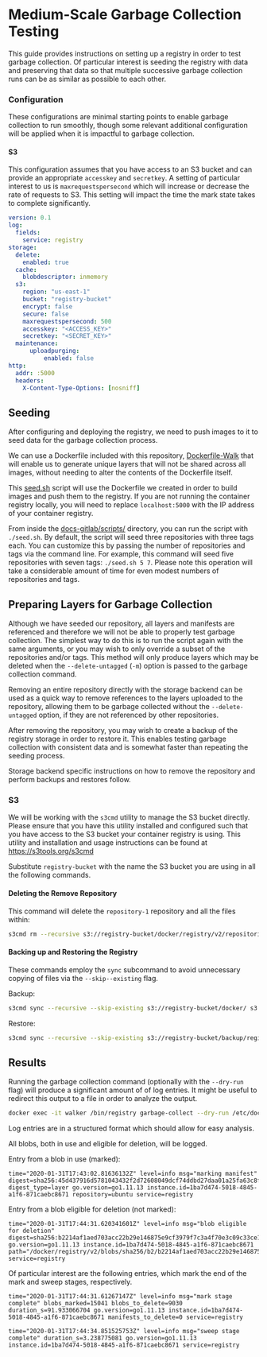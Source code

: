 # Medium-Scale Garbage Collection Testing

This guide provides instructions on setting up a registry in order to test
garbage collection. Of particular interest is seeding the registry with data and
preserving that data so that multiple successive garbage collection runs can be
as similar as possible to each other.

### Configuration

These configurations are minimal starting points to enable garbage
collection to run smoothly, though some relevant additional configuration
will be applied when it is impactful to garbage collection.

#### S3

This configuration assumes that you have access to an S3 bucket and can provide
an appropriate `accesskey` and `secretkey`. A setting of particular interest
to us is `maxrequestspersecond` which will increase or decrease the rate of
requests to S3. This setting will impact the time the mark state takes to
complete significantly.

```yaml
version: 0.1
log:
  fields:
    service: registry
storage:
  delete:
    enabled: true
  cache:
    blobdescriptor: inmemory
  s3:
    region: "us-east-1"
    bucket: "registry-bucket"
    encrypt: false
    secure: false
    maxrequestspersecond: 500
    accesskey: "<ACCESS_KEY>"
    secretkey: "<SECRET_KEY>"
  maintenance:
      uploadpurging:
          enabled: false
http:
  addr: :5000
  headers:
    X-Content-Type-Options: [nosniff]
```

## Seeding

After configuring and deploying the registry, we need to push images to it to
seed data for the garbage collection process.

We can use a Dockerfile included with this repository,
[Dockerfile-Walk](../script/dev/seed/Dockerfile-Walk) that will enable us to
generate unique layers that will not be shared across all images, without
needing to alter the contents of the Dockerfile itself.

This [seed.sh](../script/dev/seed/seed.sh) script will use the Dockerfile we created in
order to build images and push them to the registry. If you are not running the
container registry locally, you will need to replace `localhost:5000` with the
IP address of your container registry.

From inside the [docs-gitlab/scripts/](scripts/) directory, you can run the
script with `./seed.sh`. By default, the script will seed three repositories
with three tags each. You can customize this by passing the number of
repositories and tags via the command line. For example, this command will seed
five repositories with seven tags: `./seed.sh 5 7`.  Please note this operation
will take a considerable amount of time for even modest numbers of repositories
and tags.

## Preparing Layers for Garbage Collection

Although we have seeded our repository, all layers and manifests are referenced
and therefore we will not be able to properly test garbage collection. The
simplest way to do this is to run the script again with the same arguments, or
you may wish to only override a subset of the repositories and/or tags. This
method will only produce layers which may be deleted when the
`--delete-untagged` (`-m`) option is passed to the garbage collection command.

Removing an entire repository directly with the storage backend can be used as
a quick way to remove references to the layers uploaded to the repository,
allowing them to be garbage collected without the `--delete-untagged` option, if
they are not referenced by other repositories.

After removing the repository, you may wish to create a backup of the registry
storage in order to restore it. This enables testing garbage collection with
consistent data and is somewhat faster than repeating the seeding process.

Storage backend specific instructions on how to remove the repository and
perform backups and restores follow.

### S3

We will be working with the `s3cmd` utility to manage the S3 bucket directly.
Please ensure that you have this utility installed and configured such that you
have access to the S3 bucket your container registry is using. This utility
and installation and usage instructions can be found at https://s3tools.org/s3cmd

Substitute `registry-bucket` with the name the S3 bucket you are using in all
the following commands.

#### Deleting the Remove Repository

This command will delete the `repository-1` repository and all the files within:

```bash
s3cmd rm --recursive s3://registry-bucket/docker/registry/v2/repositories/repository-1/
```

#### Backing up and Restoring the Registry

These commands employ the `sync` subcommand to avoid unnecessary copying of
files via the `--skip--existing` flag.

Backup:
```bash
s3cmd sync --recursive --skip-existing s3://registry-bucket/docker/ s3://registry-bucket/backup/registry-1/
```

Restore:
```bash
s3cmd sync --recursive --skip-existing s3://registry-bucket/backup/registry-1/registry/ s3://registry-bucket/docker/
```


## Results

Running the garbage collection command (optionally with the `--dry-run` flag)
will produce a significant amount of of log entries. It might be useful to
redirect this output to a file in order to analyze the output.

```bash
docker exec -it walker /bin/registry garbage-collect --dry-run /etc/docker/registry/config.yml &> /path/to/file
```

Log entries are in a structured format which should allow for easy analysis.

All blobs, both in use and eligible for deletion, will be logged.

Entry from a blob in use (marked):
```
time="2020-01-31T17:43:02.81636132Z" level=info msg="marking manifest" digest=sha256:45d437916d5781043432f2d72608049dcf74ddbd27daa01a25fa63c8f1b9adc4 digest_type=layer go.version=go1.11.13 instance.id=1ba7d474-5018-4845-a1f6-871caebc8671 repository=ubuntu service=registry
```

Entry from a blob eligible for deletion (not marked):
```
time="2020-01-31T17:44:31.620341601Z" level=info msg="blob eligible for deletion" digest=sha256:b2214af1aed703acc22b29e146875e9cf3979f7c3a4f70e3c09c33ce174b6053 go.version=go1.11.13 instance.id=1ba7d474-5018-4845-a1f6-871caebc8671 path="/docker/registry/v2/blobs/sha256/b2/b2214af1aed703acc22b29e146875e9cf3979f7c3a4f70e3c09c33ce174b6053/data" service=registry
```

Of particular interest are the following entries, which mark the end of the
mark and sweep stages, respectively.

```
time="2020-01-31T17:44:31.61267147Z" level=info msg="mark stage complete" blobs_marked=15041 blobs_to_delete=9030 duration_s=91.933066704 go.version=go1.11.13 instance.id=1ba7d474-5018-4845-a1f6-871caebc8671 manifests_to_delete=0 service=registry
```

```
time="2020-01-31T17:44:34.851525753Z" level=info msg="sweep stage complete" duration_s=3.238775081 go.version=go1.11.13 instance.id=1ba7d474-5018-4845-a1f6-871caebc8671 service=registry
```
